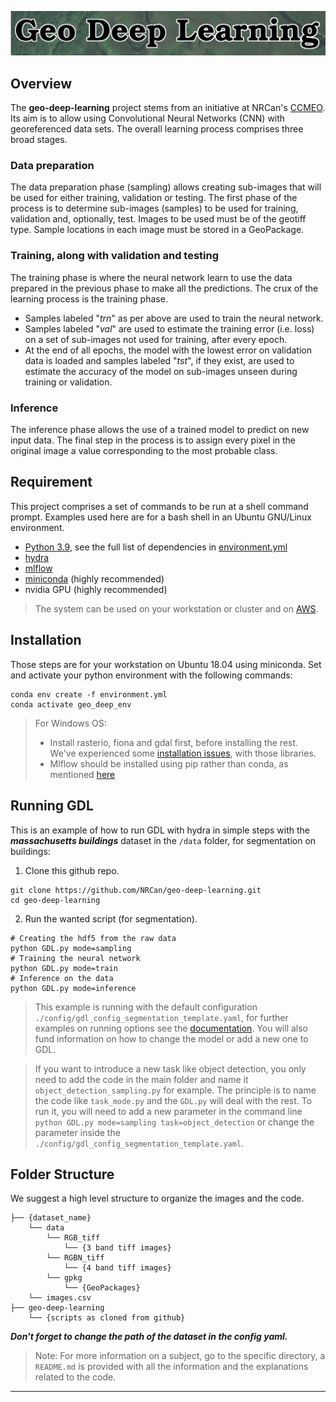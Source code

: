 
![Logo](./docs/img/logo.png)

## **Overview**

The **geo-deep-learning** project stems from an initiative at NRCan's [CCMEO](https://www.nrcan.gc.ca/earth-sciences/geomatics/10776).  Its aim is to allow using Convolutional Neural Networks (CNN) with georeferenced data sets.
The overall learning process comprises three broad stages.

### Data preparation
The data preparation phase (sampling) allows creating sub-images that will be used for either training, validation or testing.
The first phase of the process is to determine sub-images (samples) to be used for training, validation and, optionally, test.
Images to be used must be of the geotiff type.
Sample locations in each image must be stored in a GeoPackage.

[comment]: <> (> Note: A data analysis module can be found [here]&#40;./utils/data_analysis.py&#41; and the documentation in [`docs/README.md`]&#40;./docs/README.md&#41;. Useful for balancing training data.)

### Training, along with validation and testing
The training phase is where the neural network learn to use the data prepared in the previous phase to make all the predictions.
The crux of the learning process is the training phase.  

- Samples labeled "*trn*" as per above are used to train the neural network.
- Samples labeled "*val*" are used to estimate the training error (i.e. loss) on a set of sub-images not used for training, after every epoch.
- At the end of all epochs, the model with the lowest error on validation data is loaded and samples labeled "*tst*", if they exist, are used to estimate the accuracy of the model on sub-images unseen during training or validation.

### Inference
The inference phase allows the use of a trained model to predict on new input data.
The final step in the process is to assign every pixel in the original image a value corresponding to the most probable class.

## **Requirement**
This project comprises a set of commands to be run at a shell command prompt.  Examples used here are for a bash shell in an Ubuntu GNU/Linux environment.

- [Python 3.9](https://www.python.org/downloads/release/python-390/), see the full list of dependencies in [environment.yml](environment.yml)
- [hydra](https://hydra.cc/docs/intro/)
- [mlflow](https://mlflow.org/)
- [miniconda](https://docs.conda.io/en/latest/miniconda.html) (highly recommended)
- nvidia GPU (highly recommended)

> The system can be used on your workstation or cluster and on [AWS](https://aws.amazon.com/).

## **Installation**
Those steps are for your workstation on Ubuntu 18.04 using miniconda.
Set and activate your python environment with the following commands:  
```shell
conda env create -f environment.yml
conda activate geo_deep_env
```
> For Windows OS:
> - Install rasterio, fiona and gdal first, before installing the rest. We've experienced some [installation issues](https://github.com/conda-forge/gdal-feedstock/issues/213), with those libraries.
> - Mlflow should be installed using pip rather than conda, as mentioned [here](https://github.com/mlflow/mlflow/issues/1951)

## **Running GDL**
This is an example of how to run GDL with hydra in simple steps with the _**massachusetts buildings**_ dataset in the `/data` folder, for segmentation on buildings: 

1. Clone this github repo.
```shell
git clone https://github.com/NRCan/geo-deep-learning.git
cd geo-deep-learning
```

2. Run the wanted script (for segmentation).
```shell
# Creating the hdf5 from the raw data
python GDL.py mode=sampling
# Training the neural network
python GDL.py mode=train
# Inference on the data
python GDL.py mode=inference
```

> This example is running with the default configuration `./config/gdl_config_segmentation_template.yaml`, for further examples on running options see the [documentation](config/#Examples).
> You will also fund information on how to change the model or add a new one to GDL.

> If you want to introduce a new task like object detection, you only need to add the code in the main folder and name it `object_detection_sampling.py` for example.
> The principle is to name the code like `task_mode.py` and the `GDL.py` will deal with the rest. 
> To run it, you will need to add a new parameter in the command line `python GDL.py mode=sampling task=object_detection` or change the parameter inside the `./config/gdl_config_segmentation_template.yaml`.

## **Folder Structure**
We suggest a high level structure to organize the images and the code.
```
├── {dataset_name}
    └── data
        └── RGB_tiff
            └── {3 band tiff images}
        └── RGBN_tiff
            └── {4 band tiff images}
        └── gpkg
            └── {GeoPackages}
    └── images.csv
├── geo-deep-learning
    └── {scripts as cloned from github}
```
_**Don't forget to change the path of the dataset in the config yaml.**_

> Note: For more information on a subject, go to the specific directory, a `README.md` is provided with all the information and the explanations related to the code.
---

[comment]: <> (## **Segmentation on RGB-NIR images with transfer learning**)

[comment]: <> (![img_rgb_nir]&#40;docs/img/rgb_nir.png&#41;)

[comment]: <> (This section present a different way to use a model with RGB-Nir images. For more informations on the implementation, see the article [Transfer Learning from RGB to Multi-band Imagery]&#40;https://www.azavea.com/blog/2019/08/30/transfer-learning-from-rgb-to-multi-band-imagery/&#41; frome [Azavea]&#40;https://www.azavea.com/&#41;.)

[comment]: <> (Specifications on this functionality:)

[comment]: <> (- At the moment this functionality is only available for the [Deeplabv3 &#40;backbone: resnet101&#41;]&#40;https://arxiv.org/abs/1706.05587&#41;)

[comment]: <> (- You may need to reduce the size of the `batch_size` to fit everything in the memory.)

[comment]: <> (To use this functionality, you will need to change the `global` section of your `yaml` file. The parameters to use this module are:)

[comment]: <> (```yaml)

[comment]: <> (# Global parameters)

[comment]: <> (global:)

[comment]: <> (  samples_size: 256)

[comment]: <> (  num_classes: 4  )

[comment]: <> (  data_path: /home/cauthier/data/)

[comment]: <> (  number_of_bands: 4               # <-- must be 4 for the R-G-B-NIR)

[comment]: <> (  model_name: deeplabv3_resnet101  # <-- must be deeplabv3_resnet101)

[comment]: <> (  bucket_name:)

[comment]: <> (  task: segmentation               # <-- must be a segmentation task)

[comment]: <> (  num_gpus: 2)

[comment]: <> (  BGR_to_RGB: False                # <-- must be already in RGB)

[comment]: <> (  scale_data: [0,1])

[comment]: <> (  aux_vector_file:)

[comment]: <> (  aux_vector_attrib:)

[comment]: <> (  aux_vector_ids:)

[comment]: <> (  aux_vector_dist_maps:)

[comment]: <> (  aux_vector_dist_log:)

[comment]: <> (  aux_vector_scale:)

[comment]: <> (  debug_mode: True)

[comment]: <> (  # Module to include the NIR)

[comment]: <> (  modalities: RGBN                 # <-- must be add)

[comment]: <> (  concatenate_depth: 'layer4'      # <-- must specify the point where the NIR will be add)

[comment]: <> (```)

[comment]: <> (The rest of the `yaml` don't have to change.The major changes are the `modalities`, `number_of_bands` and `concatenate_depth` parameters.)

[comment]: <> (If the model select is not `model_name: deeplabv3_resnet101`, but the `number_of_band = 4` and the `modalities = RGBN`, the model will train with the chosen architecture with a input image of 4 dimensions.)

[comment]: <> (Since we have the concatenation point for the **NIR** band only for the `deeplabv3_resnet101`, the `concatenate_depth` parameter option are layers in the `resnet101` backbone: 'conv1', 'maxpool', 'layer2', 'layer3' and 'layer4'.)

[comment]: <> (**Illustration of the principle will fellow soon**)
